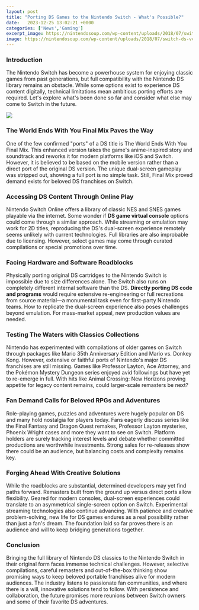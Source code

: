 ```yaml
---
layout: post
title: "Porting DS Games to the Nintendo Switch - What's Possible?"
date:   2023-12-25 13:02:21 +0000
categories: ['News','Gaming']
excerpt_image: https://nintendosoup.com/wp-content/uploads/2018/07/switch-ds-vc-concept-1.jpg
image: https://nintendosoup.com/wp-content/uploads/2018/07/switch-ds-vc-concept-1.jpg
---
```


### Introduction
The Nintendo Switch has become a powerhouse system for enjoying classic games from past generations, but full compatibility with the Nintendo DS library remains an obstacle. While some options exist to experience DS content digitally, technical limitations mean ambitious porting efforts are required. Let's explore what's been done so far and consider what else may come to Switch in the future.

![](https://nintendosoup.com/wp-content/uploads/2018/07/switch-ds-vc-concept-1.jpg)
### The World Ends With You Final Mix Paves the Way  
One of the few confirmed "ports" of a DS title is The World Ends With You Final Mix. This enhanced version takes the game's anime-inspired story and soundtrack and reworks it for modern platforms like iOS and Switch. However, it is believed to be based on the mobile version rather than a direct port of the original DS version. The unique dual-screen gameplay was stripped out, showing a full port is no simple task. Still, Final Mix proved demand exists for beloved DS franchises on Switch.
### Accessing DS Content Through Online Play  
Nintendo Switch Online offers a library of classic NES and SNES games playable via the internet. Some wonder if **DS game virtual console** options could come through a similar approach. While streaming or emulation may work for 2D titles, reproducing the DS's dual-screen experience remotely seems unlikely with current technologies. Full libraries are also improbable due to licensing. However, select games may come through curated compilations or special promotions over time.  
### Facing Hardware and Software Roadblocks
Physically porting original DS cartridges to the Nintendo Switch is impossible due to size differences alone. The Switch also runs on completely different internal software than the DS. **Directly porting DS code and programs** would require extensive re-engineering or full recreations from source material—a monumental task even for first-party Nintendo teams. How to replicate the dual-screen experience also poses challenges beyond emulation. For mass-market appeal, new production values are needed.
### Testing The Waters with Classics Collections
Nintendo has experimented with compilations of older games on Switch through packages like Mario 35th Anniversary Edition and Mario vs. Donkey Kong. However, extensive or faithful ports of Nintendo's major DS franchises are still missing. Games like Professor Layton, Ace Attorney, and the Pokémon Mystery Dungeon series enjoyed avid followings but have yet to re-emerge in full. With hits like Animal Crossing: New Horizons proving appetite for legacy content remains, could larger-scale remasters be next?
### Fan Demand Calls for Beloved RPGs and Adventures 
Role-playing games, puzzles and adventures were hugely popular on DS and many hold nostalgia for players today. Fans eagerly discuss series like the Final Fantasy and Dragon Quest remakes, Professor Layton mysteries, Phoenix Wright cases and more they want to see on Switch. Platform holders are surely tracking interest levels and debate whether committed productions are worthwhile investments. Strong sales for re-releases show there could be an audience, but balancing costs and complexity remains key. 
### Forging Ahead With Creative Solutions
While the roadblocks are substantial, determined developers may yet find paths forward. Remasters built from the ground up versus direct ports allow flexibility. Geared for modern consoles, dual-screen experiences could translate to an asymmetrical single-screen option on Switch. Experimental streaming technologies also continue advancing. With patience and creative problem-solving, new life for DS games endures as a real possibility rather than just a fan's dream. The foundation laid so far proves there is an audience and will to keep bridging generations together.
### Conclusion  
Bringing the full library of Nintendo DS classics to the Nintendo Switch in their original form faces immense technical challenges. However, selective compilations, careful remasters and out-of-the-box thinking show promising ways to keep beloved portable franchises alive for modern audiences. The industry listens to passionate fan communities, and where there is a will, innovative solutions tend to follow. With persistence and collaboration, the future promises more reunions between Switch owners and some of their favorite DS adventures.